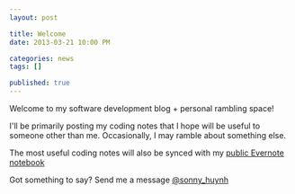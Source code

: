 ```yaml
---
layout: post

title: Welcome
date: 2013-03-21 10:00 PM

categories: news
tags: []

published: true
---
```


Welcome to my software development blog + personal rambling space!

I'll be primarily posting my coding notes that I hope will be useful to someone other than me. Occasionally, I may ramble about something else.

The most useful coding notes will also be synced with my [public Evernote notebook](https://www.evernote.com/pub/sonnyhuynh/public)

Got something to say? Send me a message [@sonny_huynh](https://www.twitter.com/sonny_huynh)
